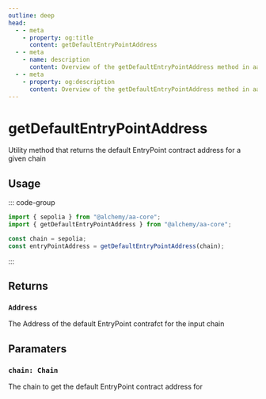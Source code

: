 ```yaml
---
outline: deep
head:
  - - meta
    - property: og:title
      content: getDefaultEntryPointAddress
  - - meta
    - name: description
      content: Overview of the getDefaultEntryPointAddress method in aa-core utils
  - - meta
    - property: og:description
      content: Overview of the getDefaultEntryPointAddress method in aa-core utils
---
```


# getDefaultEntryPointAddress

Utility method that returns the default EntryPoint contract address for a given chain

## Usage

::: code-group

```ts [example.ts]
import { sepolia } from "@alchemy/aa-core";
import { getDefaultEntryPointAddress } from "@alchemy/aa-core";

const chain = sepolia;
const entryPointAddress = getDefaultEntryPointAddress(chain);
```

:::

## Returns

### `Address`

The Address of the default EntryPoint contrafct for the input chain

## Paramaters

### `chain: Chain`

The chain to get the default EntryPoint contract address for
